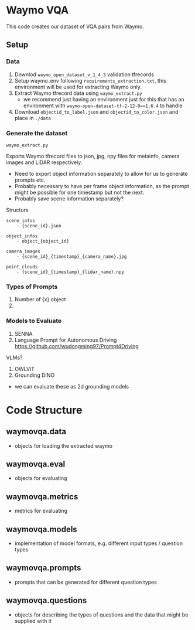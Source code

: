 # Waymo VQA

This code creates our dataset of VQA pairs from Waymo.

## Setup

### Data
1. Downlod ```waymo_open_dataset_v_1_4_3``` validation tfrecords
2. Setup waymo_env following ```requirements_extraction.txt```, this environment will be used for extracting Waymo only.
3. Extract Waymo tfrecord data using ```waymo_extract.py```
    - we recommend just having an environment just for this that has an environment with ```waymo-open-dataset-tf-2-12-0==1.6.4``` to handle 
4. Download ```objectid_to_label.json``` and ```objectid_to_color.json``` and place in ```./data```

<!-- probably need the same requirements as we need waymo for projection... -->

<!-- table with download links for objectid_to_label and objectid_to_color -->

### Generate the dataset

```waymo_extract.py```

Exports Waymo tfrecord files to json, jpg, npy files for metainfo, camera images and LiDAR respectively.

- Need to export object information separately to allow for us to generate prompts etc.
- Probably necessary to have per frame object information, as the prompt might be possible for one timestamp but not the next.
- Probably save scene information separately?

Structure
```
scene_infos
    - {scene_id}.json

object_infos
    - object_{object_id}

camera_images
    - {scene_id}_{timestamp}_{camera_name}.jpg

point_clouds
    - {scene_id}_{timestamp}_{lidar_name}.npy

```


### Types of Prompts
1. Number of {x} object
2. 

### Models to Evaluate

1. SENNA
2. Language Prompt for Autonomous Driving https://github.com/wudongming97/Prompt4Driving

VLMs?
1. OWLViT
2. Grounding DINO

 - we can evaluate these as 2d grounding models

# Code Structure

## waymovqa.data
- objects for loading the extracted waymo

## waymovqa.eval
- objects for evaluating

## waymovqa.metrics
- metrics for evaluating

## waymovqa.models
- implementation of model formats, e.g. different input types / question types

## waymovqa.prompts
- prompts that can be generated for different question types

## waymovqa.questions
- objects for describing the types of questions and the data that might be supplied with it